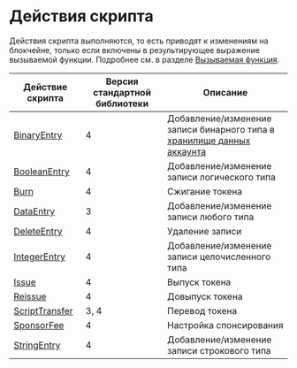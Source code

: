 # Действия скрипта

Действия скрипта выполняются, то есть приводят к изменениям на блокчейне, только если включены в результирующее выражение вызываемой функции. Подробнее см. в разделе [Вызываемая функция](/ru/ride/v4/functions/callable-function).

| Действие скрипта | Версия стандартной библиотеки | Описание |
|---|---|---|
| [BinaryEntry](/ru/ride/v4/structures/script-actions/binary-entry) | 4 | Добавление/изменение записи бинарного типа в [хранилище данных аккаунта](/ru/blockchain/account/account-data-storage)|
| [BooleanEntry](/ru/ride/v4/structures/script-actions/boolean-entry) | 4 | Добавление/изменение записи логического типа |
| [Burn](/ru/ride/v4/structures/script-actions/burn) | 4 | Сжигание токена |
| [DataEntry](/ru/ride/v4/structures/script-actions/data-entry) | 3 | Добавление/изменение записи любого типа |
| [DeleteEntry](/ru/ride/v4/structures/script-actions/delete-entry) | 4 | Удаление записи |
| [IntegerEntry](/ru/ride/v4/structures/script-actions/int-entry) | 4 | Добавление/изменение записи целочисленного типа |
| [Issue](/ru/ride/v4/structures/script-actions/issue) | 4 | Выпуск токена |
| [Reissue](/ru/ride/v4/structures/script-actions/reissue) | 4 | Довыпуск токена |
| [ScriptTransfer](/ru/ride/v4/structures/script-actions/script-transfer) | 3, 4 | Перевод токена |
| [SponsorFee](/ru/ride/v4/structures/script-actions/sponsor-fee) | 4 | Настройка спонсирования |
| [StringEntry](/ru/ride/v4/structures/script-actions/string-entry) | 4 | Добавление/изменение записи строкового типа |
